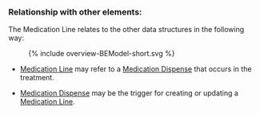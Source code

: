### Relationship with other elements:

The Medication Line relates to the other data structures in the following way:
<figure>
  {% include overview-BEModel-short.svg %}
</figure>


* [Medication Line](StructureDefinition-BeModelMedicationLine.html) may refer to a [Medication Dispense](StructureDefinition-BeModelMedicationDispense.html) that occurs in the treatment.

* [Medication Dispense](StructureDefinition-BeModelMedicationDispense.html) may be the trigger for creating or updating a [Medication Line](StructureDefinition-BeModelMedicationLine.html).
